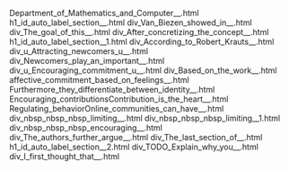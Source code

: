 Department_of_Mathematics_and_Computer__.html
h1_id_auto_label_section__.html
div_Van_Biezen_showed_in__.html
div_The_goal_of_this__.html
div_After_concretizing_the_concept__.html
h1_id_auto_label_section__1.html
div_According_to_Robert_Krauts__.html
div_u_Attracting_newcomers_u__.html
div_Newcomers_play_an_important__.html
div_u_Encouraging_commitment_u__.html
div_Based_on_the_work__.html
affective_commitment_based_on_feelings__.html
Furthermore_they_differentiate_between_identity__.html
Encouraging_contributionsContribution_is_the_heart__.html
Regulating_behaviorOnline_communities_can_have__.html
div_nbsp_nbsp_nbsp_limiting__.html
div_nbsp_nbsp_nbsp_limiting__1.html
div_nbsp_nbsp_nbsp_encouraging__.html
div_The_authors_further_argue__.html
div_The_last_section_of__.html
h1_id_auto_label_section__2.html
div_TODO_Explain_why_you__.html
div_I_first_thought_that__.html